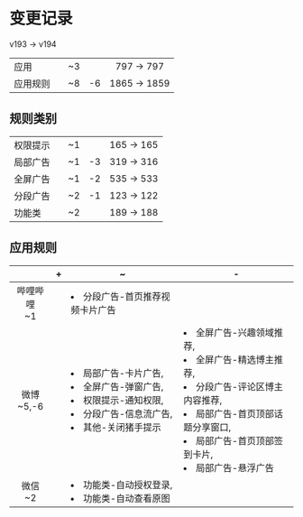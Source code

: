 # 变更记录

v193 -> v194

||||||
|-|:-:|:-:|:-:|:-:|
|应用||~3||797 -> 797|
|应用规则||~8|-6|1865 -> 1859|

## 规则类别

||||||
|-|:-:|:-:|:-:|:-:|
|权限提示||~1||165 -> 165|
|局部广告||~1|-3|319 -> 316|
|全屏广告||~1|-2|535 -> 533|
|分段广告||~2|-1|123 -> 122|
|功能类||~2||189 -> 188|

## 应用规则

||+|~|-|
|:-:|-|-|-|
|哔哩哔哩<br>~1||<li>分段广告-首页推荐视频卡片广告||
|微博<br>~5,-6||<li>局部广告-卡片广告,<li>全屏广告-弹窗广告,<li>权限提示-通知权限,<li>分段广告-信息流广告,<li>其他-关闭猪手提示|<li>全屏广告-兴趣领域推荐,<li>全屏广告-精选博主推荐,<li>分段广告-评论区博主内容推荐,<li>局部广告-首页顶部话题分享窗口,<li>局部广告-首页顶部签到卡片,<li>局部广告-悬浮广告|
|微信<br>~2||<li>功能类-自动授权登录,<li>功能类-自动查看原图||
